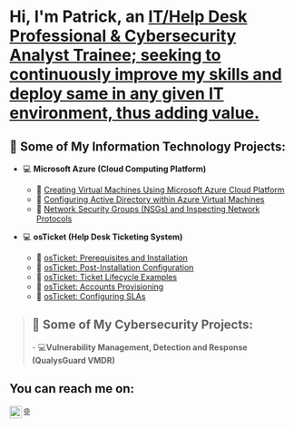 <h1>Hi, I'm Patrick, an <a href="https://www.linkedin.com/in/patrickigwilo">IT/Help Desk Professional & Cybersecurity Analyst Trainee; seeking to continuously improve my skills and deploy same in any given IT environment, thus adding value.</a></h1>


<h2> 💼 Some of My Information Technology Projects:</h2>

- 💻 <b>Microsoft Azure (Cloud Computing Platform)</b>
  - 📂 [Creating Virtual Machines Using Microsoft Azure Cloud Platform](https://github.com/patrickoigwilo/My-CourseCareers-FinalExam-Project)
  - 📂 [Configuring Active Directory within Azure Virtual Machines](https://github.com/patrickoigwilo/configure-ad)
  - 📂 [Network Security Groups (NSGs) and Inspecting Network Protocols](https://github.com/patrickoigwilo/AzureNSGs-NetworkProtocols)


- 💻 <b>osTicket (Help Desk Ticketing System)</b>
  - 📂 [osTicket: Prerequisites and Installation](https://github.com/patrickoigwilo/osTicket-PrereqsAndInstall)
  - 📂 [osTicket: Post-Installation Configuration](https://github.com/patrickoigwilo/post-install-config)
  - 📂 [osTicket: Ticket Lifecycle Examples](https://github.com/patrickoigwilo/ticket-lifecycle)
  - 📂 [osTicket: Accounts Provisioning](https://github.com/patrickoigwilo/accounts-provisioning)
  - 📂 [osTicket: Configuring SLAs](https://github.com/patrickoigwilo/configuring-slas)
 
    

><h2> 💼 Some of My Cybersecurity Projects:</h2>
>- 💻<b>Vulnerability Management, Detection and Response (QualysGuard VMDR)</b>

<h2>You can reach me on:</h2>



[<img align="left" alt="Patrick | LinkedIn" width="22px" src="https://cdn.jsdelivr.net/npm/simple-icons@v3/icons/linkedin.svg" />][linkedin]


[linkedin]: https://www.linkedin.com/in/patrickigwilo


[🌐](https://profile.coursecareers.com/patrickolufemi.igwilo)
